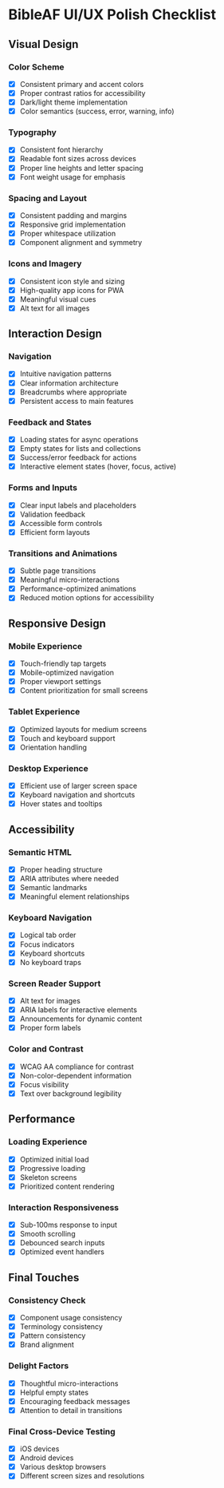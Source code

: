 # BibleAF UI/UX Polish Checklist

## Visual Design

### Color Scheme
- [x] Consistent primary and accent colors
- [x] Proper contrast ratios for accessibility
- [x] Dark/light theme implementation
- [x] Color semantics (success, error, warning, info)

### Typography
- [x] Consistent font hierarchy
- [x] Readable font sizes across devices
- [x] Proper line heights and letter spacing
- [x] Font weight usage for emphasis

### Spacing and Layout
- [x] Consistent padding and margins
- [x] Responsive grid implementation
- [x] Proper whitespace utilization
- [x] Component alignment and symmetry

### Icons and Imagery
- [x] Consistent icon style and sizing
- [x] High-quality app icons for PWA
- [x] Meaningful visual cues
- [x] Alt text for all images

## Interaction Design

### Navigation
- [x] Intuitive navigation patterns
- [x] Clear information architecture
- [x] Breadcrumbs where appropriate
- [x] Persistent access to main features

### Feedback and States
- [x] Loading states for async operations
- [x] Empty states for lists and collections
- [x] Success/error feedback for actions
- [x] Interactive element states (hover, focus, active)

### Forms and Inputs
- [x] Clear input labels and placeholders
- [x] Validation feedback
- [x] Accessible form controls
- [x] Efficient form layouts

### Transitions and Animations
- [x] Subtle page transitions
- [x] Meaningful micro-interactions
- [x] Performance-optimized animations
- [x] Reduced motion options for accessibility

## Responsive Design

### Mobile Experience
- [x] Touch-friendly tap targets
- [x] Mobile-optimized navigation
- [x] Proper viewport settings
- [x] Content prioritization for small screens

### Tablet Experience
- [x] Optimized layouts for medium screens
- [x] Touch and keyboard support
- [x] Orientation handling

### Desktop Experience
- [x] Efficient use of larger screen space
- [x] Keyboard navigation and shortcuts
- [x] Hover states and tooltips

## Accessibility

### Semantic HTML
- [x] Proper heading structure
- [x] ARIA attributes where needed
- [x] Semantic landmarks
- [x] Meaningful element relationships

### Keyboard Navigation
- [x] Logical tab order
- [x] Focus indicators
- [x] Keyboard shortcuts
- [x] No keyboard traps

### Screen Reader Support
- [x] Alt text for images
- [x] ARIA labels for interactive elements
- [x] Announcements for dynamic content
- [x] Proper form labels

### Color and Contrast
- [x] WCAG AA compliance for contrast
- [x] Non-color-dependent information
- [x] Focus visibility
- [x] Text over background legibility

## Performance

### Loading Experience
- [x] Optimized initial load
- [x] Progressive loading
- [x] Skeleton screens
- [x] Prioritized content rendering

### Interaction Responsiveness
- [x] Sub-100ms response to input
- [x] Smooth scrolling
- [x] Debounced search inputs
- [x] Optimized event handlers

## Final Touches

### Consistency Check
- [x] Component usage consistency
- [x] Terminology consistency
- [x] Pattern consistency
- [x] Brand alignment

### Delight Factors
- [x] Thoughtful micro-interactions
- [x] Helpful empty states
- [x] Encouraging feedback messages
- [x] Attention to detail in transitions

### Final Cross-Device Testing
- [x] iOS devices
- [x] Android devices
- [x] Various desktop browsers
- [x] Different screen sizes and resolutions
